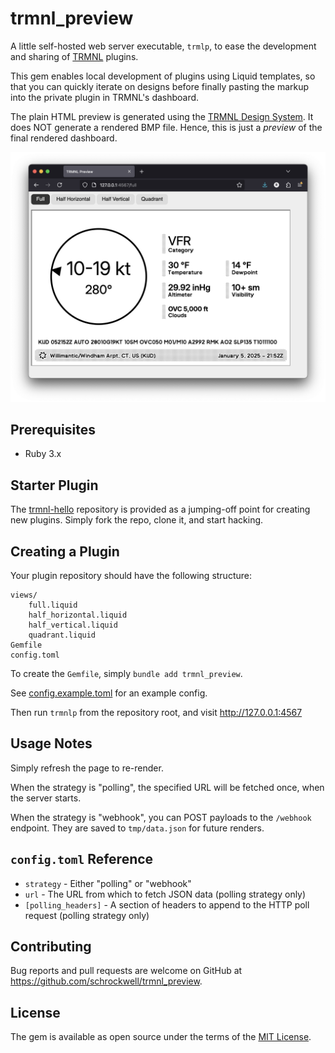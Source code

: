 # trmnl_preview

A little self-hosted web server executable, `trmlp`, to ease the development and sharing of [TRMNL](https://usetrmnl.com/) plugins.

This gem enables local development of plugins using Liquid templates, so that you can quickly iterate on designs before finally pasting the markup into the private plugin in TRMNL's dashboard.

The plain HTML preview is generated using the [TRMNL Design System](https://usetrmnl.com/framework). It does NOT generate a rendered BMP file. Hence, this is just a _preview_ of the final rendered dashboard.

![Screenshot](docs/preview.png)

## Prerequisites

- Ruby 3.x

## Starter Plugin

The [trmnl-hello](https://github.com/schrockwell/trmnl-hello) repository is provided as a jumping-off point for creating new plugins. Simply fork the repo, clone it, and start hacking.

## Creating a Plugin

Your plugin repository should have the following structure:

```
views/
    full.liquid
    half_horizontal.liquid
    half_vertical.liquid
    quadrant.liquid
Gemfile
config.toml
```

To create the `Gemfile`, simply `bundle add trmnl_preview`.

See [config.example.toml](config.example.toml) for an example config.

Then run `trmnlp` from the repository root, and visit http://127.0.0.1:4567

## Usage Notes

Simply refresh the page to re-render.

When the strategy is "polling", the specified URL will be fetched once, when the server starts.

When the strategy is "webhook", you can POST payloads to the `/webhook` endpoint. They are saved to `tmp/data.json` for future renders.

## `config.toml` Reference

- `strategy` - Either "polling" or "webhook"
- `url` - The URL from which to fetch JSON data (polling strategy only)
- `[polling_headers]` - A section of headers to append to the HTTP poll request (polling strategy only)

## Contributing

Bug reports and pull requests are welcome on GitHub at https://github.com/schrockwell/trmnl_preview.

## License

The gem is available as open source under the terms of the [MIT License](https://opensource.org/licenses/MIT).
